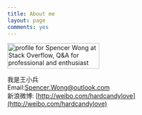 ```yaml
---
title: About me
layout: page
comments: yes
---
```


<a href="http://stackoverflow.com/users/1227721/spencer-wong">
<img src="http://stackoverflow.com/users/flair/1227721.png" width="208" height="58" alt="profile for Spencer Wong at Stack Overflow, Q&A for professional and enthusiast programmers" title="profile for Spencer Wong at Stack Overflow, Q&A for professional and enthusiast programmers">
</a>

我是王小兵                                      
Email:Spencer.Wong@outlook.com      
新浪微博:	[http://weibo.com/hardcandylove](http://weibo.com/hardcandylove)
